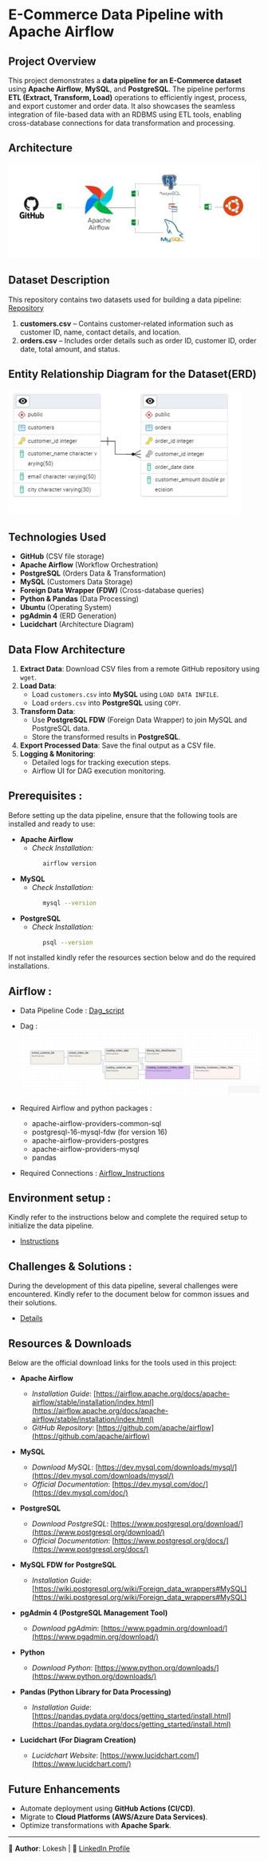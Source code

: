 # E-Commerce Data Pipeline with Apache Airflow

## Project Overview

This project demonstrates a **data pipeline for an E-Commerce dataset** using **Apache Airflow**, **MySQL**, and **PostgreSQL**. The pipeline performs **ETL (Extract, Transform, Load)** operations to efficiently ingest, process, and export customer and order data. It also showcases the seamless integration of file-based data with an RDBMS using ETL tools, enabling cross-database connections for data transformation and processing.  

## Architecture
![Architecture Diagram](Architecture.JPG)

## Dataset Description

This repository contains two datasets used for building a data pipeline: [Repository](Dataset)
1. **customers.csv** – Contains customer-related information such as customer ID, name, contact details, and location.  
2. **orders.csv** – Includes order details such as order ID, customer ID, order date, total amount, and status.
 
## Entity Relationship Diagram for the Dataset(ERD) 
![ERD](ERD.PNG)

## Technologies Used

- **GitHub** (CSV file storage)
- **Apache Airflow** (Workflow Orchestration)
- **PostgreSQL** (Orders Data & Transformation)
- **MySQL** (Customers Data Storage)
- **Foreign Data Wrapper (FDW)** (Cross-database queries)
- **Python & Pandas** (Data Processing)
- **Ubuntu** (Operating System)
- **pgAdmin 4** (ERD Generation)
- **Lucidchart** (Architecture Diagram)
  
## Data Flow Architecture

1. **Extract Data**: Download CSV files from a remote GitHub repository using `wget`.
2. **Load Data**:
   - Load `customers.csv` into **MySQL** using `LOAD DATA INFILE`.
   - Load `orders.csv` into **PostgreSQL** using `COPY`.
3. **Transform Data**:
   - Use **PostgreSQL FDW** (Foreign Data Wrapper) to join MySQL and PostgreSQL data.
   - Store the transformed results in **PostgreSQL**.
4. **Export Processed Data**: Save the final output as a CSV file.
5. **Logging & Monitoring**:
   - Detailed logs for tracking execution steps.
   - Airflow UI for DAG execution monitoring.

## Prerequisites :

Before setting up the data pipeline, ensure that the following tools are installed and ready to use:
- **Apache Airflow**
   - *Check Installation:*  
     ```bash
        airflow version
- **MySQL**
   - *Check Installation:*
     ```bash
        mysql --version
- **PostgreSQL**
   - *Check Installation:*
     ```bash
        psql --version
If not installed kindly refer the resources section below and do the required installations.

## Airflow : 

 - Data Pipeline Code : [Dag_script](ecommerce_pipeline.py)
 
 - Dag : ![Graph](Dag_Graph.JPG)

 - Required Airflow and python packages :

    - apache-airflow-providers-common-sql
    - postgresql-16-mysql-fdw (for version 16)
    - apache-airflow-providers-postgres
    - apache-airflow-providers-mysql
    - pandas
      
 - Required Connections : [Airflow_Instructions](Airflow_Connections.docx)

## Environment setup : 

Kindly refer to the instructions below and complete the required setup to initialize the data pipeline.

 - [Instructions](Linux_Environment_Setup.docx)

## Challenges & Solutions :

During the development of this data pipeline, several challenges were encountered. Kindly refer to the document below for common issues and their solutions.

 - [Details](Common_Issues.docx)

## Resources & Downloads

Below are the official download links for the tools used in this project:

- **Apache Airflow**
  - *Installation Guide*: [https://airflow.apache.org/docs/apache-airflow/stable/installation/index.html](https://airflow.apache.org/docs/apache-airflow/stable/installation/index.html)
  - *GitHub Repository*: [https://github.com/apache/airflow](https://github.com/apache/airflow)

- **MySQL**
  - *Download MySQL*: [https://dev.mysql.com/downloads/mysql/](https://dev.mysql.com/downloads/mysql/)
  - *Official Documentation*: [https://dev.mysql.com/doc/](https://dev.mysql.com/doc/)

- **PostgreSQL**
  - *Download PostgreSQL*: [https://www.postgresql.org/download/](https://www.postgresql.org/download/)
  - *Official Documentation*: [https://www.postgresql.org/docs/](https://www.postgresql.org/docs/)

- **MySQL FDW for PostgreSQL**
  - *Installation Guide*: [https://wiki.postgresql.org/wiki/Foreign_data_wrappers#MySQL](https://wiki.postgresql.org/wiki/Foreign_data_wrappers#MySQL)

- **pgAdmin 4 (PostgreSQL Management Tool)**
  - *Download pgAdmin*: [https://www.pgadmin.org/download/](https://www.pgadmin.org/download/)

- **Python**
  - *Download Python*: [https://www.python.org/downloads/](https://www.python.org/downloads/)

- **Pandas (Python Library for Data Processing)**
   - *Installation Guide*: [https://pandas.pydata.org/docs/getting_started/install.html](https://pandas.pydata.org/docs/getting_started/install.html)
     
- **Lucidchart (For Diagram Creation)**
   - *Lucidchart Website*: [https://www.lucidchart.com/](https://www.lucidchart.com/)

## Future Enhancements

- Automate deployment using **GitHub Actions (CI/CD)**.
- Migrate to **Cloud Platforms (AWS/Azure Data Services)**.
- Optimize transformations with **Apache Spark**.

---

📢 **Author**: Lokesh | 🔗 [LinkedIn Profile](https://www.linkedin.com/in/yourprofile)

